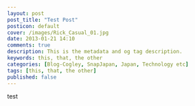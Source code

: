 ```yaml
---
layout: post
post_title: "Test Post"
posticon: default
cover: /images/Rick_Casual_01.jpg
date: 2013-01-21 14:10
comments: true
description: This is the metadata and og tag description.
keywords: this, that, the other
categories: [Blog-Cogley, SnapJapan, Japan, Technology etc]
tags: [this, that, the other]
published: false
---
```

test